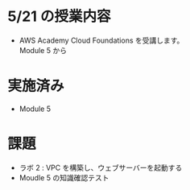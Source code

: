 # 5/21 の授業内容
- AWS Academy Cloud Foundations を受講します。  
  Module 5 から

# 実施済み
- Module 5

# 課題
- ラボ 2 : VPC を構築し、ウェブサーバーを起動する
- Moudle 5 の知識確認テスト
